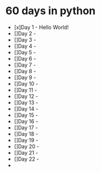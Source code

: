 # 60 days in python

- [x]Day 1 - Hello World!
- []Day 2 -
- []Day 3 -
- []Day 4 -
- []Day 5 -
- []Day 6 -
- []Day 7 -
- []Day 8 -
- []Day 9 -
- []Day 10 -
- []Day 11 -
- []Day 12 -
- []Day 13 -
- []Day 14 -
- []Day 15 - 
- []Day 16 - 
- []Day 17 -
- []Day 18 - 
- []Day 19 -
- []Day 20 -
- []Day 21 -
- []Day 22 -
- 
